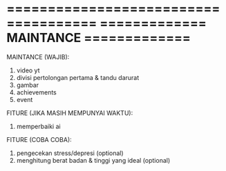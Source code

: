 =====================================
============= MAINTANCE =============
=====================================

MAINTANCE (WAJIB):
1. video yt
2. divisi pertolongan pertama & tandu darurat 
3.  gambar
4. achievements
5. event

FITURE (JIKA MASIH MEMPUNYAI WAKTU):
1. memperbaiki ai 

FITURE (COBA COBA):
1. pengecekan stress/depresi (optional)
2. menghitung berat badan & tinggi yang ideal (optional)
